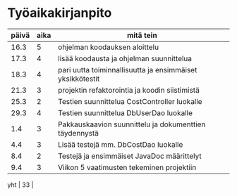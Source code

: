 # Työaikakirjanpito

päivä | aika | mitä tein
------ | ----- | ---------
16.3 | 5 | ohjelman koodauksen aloittelu
17.3 | 4 | lisää koodausta ja ohjelman suunnittelua
18.3 | 4 | pari uutta toiminnallisuutta ja ensimmäiset yksikkötestit
21.3 | 3 | projektin refaktorointia ja koodin siistimistä
25.3 | 2 | Testien suunnittelua CostController luokalle
29.3 | 4 | Testien suunnittelua DbUserDao luokalle
1.4 | 3 | Pakkauskaavion suunnittelu ja dokumenttien täydennystä
4.4 | 3 | Lisää testejä mm. DbCostDao luokalle
8.4 | 2 | Testejä ja ensimmäiset JavaDoc määrittelyt
9.4 | 3 | Viikon 5 vaatimusten tekeminen projektiin

yht | 33 |